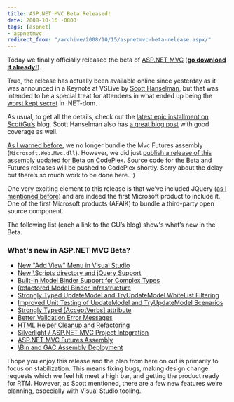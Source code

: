 ```yaml
---
title: ASP.NET MVC Beta Released!
date: 2008-10-16 -0800
tags: [aspnet]
- aspnetmvc
redirect_from: "/archive/2008/10/15/aspnetmvc-beta-release.aspx/"
---
```


Today we finally officially released the beta of [ASP.NET
MVC](http://asp.net/mvc "ASP.NET MVC Website") ([**go download it
already!**](http://www.microsoft.com/downloads/details.aspx?FamilyId=A24D1E00-CD35-4F66-BAA0-2362BDDE0766&displaylang=en "Download Link")).

True, the release has actually been available online since yesterday as
it was announced in a Keynote at VSLive by [Scott
Hanselman](http://hanselman.com/blog/), but that was intended to be a
special treat for attendees in what ended up being the [worst kept
secret](http://reddevnews.com/blogs/weblog.aspx?blog=2857 "ASP.NET MVC Goes Beta")
in .NET-dom.

As usual, to get all the details, check out the [latest epic installment
on
ScottGu’s](http://weblogs.asp.net/scottgu/archive/2008/10/16/asp-net-mvc-beta-released.aspx "ASP.NET MVC Released")
blog. Scott Hanselman also has [a great blog
post](http://www.hanselman.com/blog/ASPNETMVCBetaReleasedCoolnessEnsues.aspx "ASP.NET MVC Beta released")
with good coverage as well.

[As I warned
before](https://haacked.com/archive/2008/09/05/mvcfutures-and-asp.net-mvc-beta.aspx "MvcFutures and ASP.NET MVC Beta"),
we no longer bundle the Mvc Futures assembly (`Microsoft.Web.Mvc.dll`).
However, we did just [publish a release of this assembly updated for
Beta on
CodePlex](http://www.codeplex.com/aspnet/Release/ProjectReleases.aspx?ReleaseId=18459 "ASP.NET MVC Beta Futures").
Source code for the Beta and Futures releases will be pushed to CodePlex
shortly. Sorry about the delay but there’s so much work to be done here.
:)

One very exciting element to this release is that we’ve included JQuery
([as I mentioned
before](https://haacked.com/archive/2008/09/30/jquery-and-asp.net-mvc.aspx "JQuery and ASP.NET MVC"))
and are indeed the first Microsoft product to include it. One of the
first Microsoft products (AFAIK) to bundle a third-party open source
component.

The following list (each a link to the GU’s blog) show's what’s new in
the Beta.

### What's new in ASP.NET MVC Beta?

-   [New "Add View" Menu in Visual
    Studio](http://weblogs.asp.net/scottgu/archive/2008/10/16/asp-net-mvc-beta-released.aspx#one)
-   [New \\Scripts directory and jQuery
    Support](http://weblogs.asp.net/scottgu/archive/2008/10/16/asp-net-mvc-beta-released.aspx#two)
-   [Built-in Model Binder Support for Complex
    Types](http://weblogs.asp.net/scottgu/archive/2008/10/16/asp-net-mvc-beta-released.aspx#three)
-   [Refactored Model Binder
    Infrastructure](http://weblogs.asp.net/scottgu/archive/2008/10/16/asp-net-mvc-beta-released.aspx/#four)
-   [Strongly Typed UpdateModel and TryUpdateModel WhiteList
    Filtering](http://weblogs.asp.net/scottgu/archive/2008/10/16/asp-net-mvc-beta-released.aspx#five)
-   [Improved Unit Testing of UpdateModel and TryUpdateModel
    Scenarios](http://weblogs.asp.net/scottgu/archive/2008/10/16/asp-net-mvc-beta-released.aspx#six)
-   [Strongly Typed [AcceptVerbs]
    attribute](http://weblogs.asp.net/scottgu/archive/2008/10/16/asp-net-mvc-beta-released.aspx#seven)
-   [Better Validation Error
    Messages](http://weblogs.asp.net/scottgu/archive/2008/10/16/asp-net-mvc-beta-released.aspx#eight)
-   [HTML Helper Cleanup and
    Refactoring](http://weblogs.asp.net/scottgu/archive/2008/10/16/asp-net-mvc-beta-released.aspx#nine)
-   [Silverlight / ASP.NET MVC Project
    Integration](http://weblogs.asp.net/scottgu/archive/2008/10/16/asp-net-mvc-beta-released.aspx#twelve)
-   [ASP.NET MVC Futures
    Assembly](http://weblogs.asp.net/scottgu/archive/2008/10/16/asp-net-mvc-beta-released.aspx#ten)
-   [\\Bin and GAC Assembly
    Deployment](http://weblogs.asp.net/scottgu/archive/2008/10/16/asp-net-mvc-beta-released.aspx#eleven)

I hope you enjoy this release and the plan from here on out is primarily
to focus on stabilization. This means fixing bugs, making design change
requests which we feel hit meet a high bar, and getting the product
ready for RTM. However, as Scott mentioned, there are a few new features
we’re planning, especially with Visual Studio tooling.

